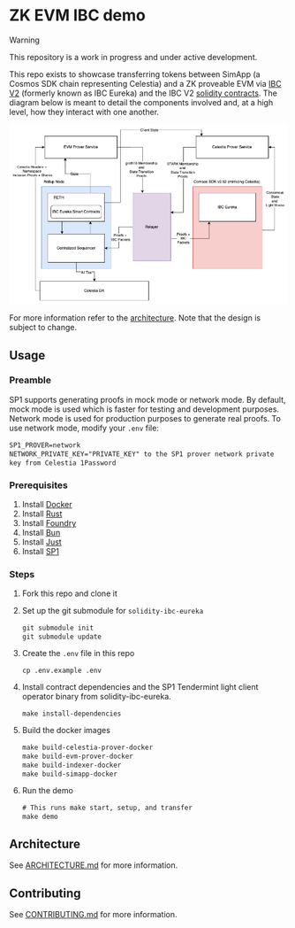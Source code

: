 # ZK EVM IBC demo

> [!WARNING]
> This repository is a work in progress and under active development.

This repo exists to showcase transferring tokens between SimApp (a Cosmos SDK chain representing Celestia) and a ZK proveable EVM via [IBC V2](https://github.com/cosmos/ibc/blob/main/spec/IBC_V2/README.md) (formerly known as IBC Eureka) and the IBC V2 [solidity contracts](https://github.com/cosmos/solidity-ibc-eureka/blob/main/README.md). The diagram below is meant to detail the components involved and, at a high level, how they interact with one another.

![mvp-zk-accounts](./docs/images/mvp-zk-accounts.png)

For more information refer to the [architecture](./docs/ARCHITECTURE.md). Note that the design is subject to change.

## Usage

### Preamble

SP1 supports generating proofs in mock mode or network mode. By default, mock mode is used which is faster for testing and development purposes. Network mode is used for production purposes to generate real proofs. To use network mode, modify your `.env` file:

```env
SP1_PROVER=network
NETWORK_PRIVATE_KEY="PRIVATE_KEY" to the SP1 prover network private key from Celestia 1Password
```

### Prerequisites

1. Install [Docker](https://docs.docker.com/get-docker/)
1. Install [Rust](https://rustup.rs/)
1. Install [Foundry](https://book.getfoundry.sh/getting-started/installation)
1. Install [Bun](https://bun.sh/)
1. Install [Just](https://just.systems/man/en/)
1. Install [SP1](https://docs.succinct.xyz/docs/sp1/getting-started/install)

### Steps

1. Fork this repo and clone it
1. Set up the git submodule for `solidity-ibc-eureka`

    ```shell
    git submodule init
    git submodule update
    ```

1. Create the `.env` file in this repo

    ```shell
    cp .env.example .env
    ```

1. Install contract dependencies and the SP1 Tendermint light client operator binary from solidity-ibc-eureka.

    ```shell
    make install-dependencies
    ```

1. Build the docker images

    ```shell
    make build-celestia-prover-docker
    make build-evm-prover-docker
    make build-indexer-docker
    make build-simapp-docker
    ```

1. Run the demo

    ```shell
    # This runs make start, setup, and transfer
    make demo
    ```

## Architecture

See [ARCHITECTURE.md](./docs/ARCHITECTURE.md) for more information.

## Contributing

See [CONTRIBUTING.md](./docs/CONTRIBUTING.md) for more information.
